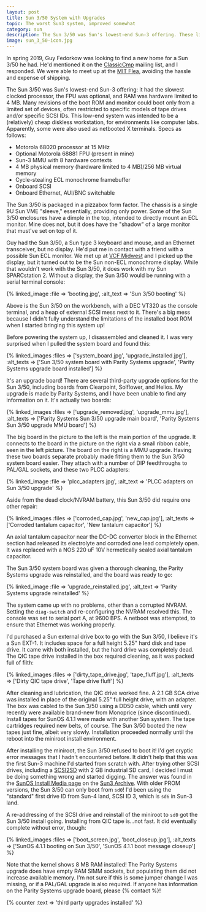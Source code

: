 ```yaml
---
layout: post
title: Sun 3/50 System with Upgrades
topic: The worst Sun3 system, improved somewhat
category: sun
description: The Sun 3/50 was Sun's lowest-end Sun-3 offering. These limited systems were intended to be (relatively) cheap diskless workstations in environments like computer labs.
image: sun_3_50-icon.jpg
---
```


In spring 2019, Guy Fedorkow was looking to find a new home for a Sun 3/50 he had. He'd mentioned it on the [ClassicCmp](https://classiccmp.org/cctalk.html) mailing list, and I responded. We were able to meet up at the [MIT Flea](https://w1mx.mit.edu/flea-at-mit/), avoiding the hassle and expense of shipping.

The Sun 3/50 was Sun's lowest-end Sun-3 offering: it had the slowest clocked processor, the FPU was optional, and RAM was hardware limited to 4 MB. Many revisions of the boot ROM and monitor could boot only from a limited set of devices, often restricted to specific models of tape drives and/or specific SCSI IDs. This low-end system was intended to be a (relatively) cheap diskless workstation, for environments like computer labs. Apparently, some were also used as netbooted X terminals. Specs as follows:

* Motorola 68020 processor at 15 MHz
* Optional Motorola 68881 FPU (present in mine)
* Sun-3 MMU with 8 hardware contexts
* 4 MB physical memory (hardware limited to 4 MB)/256 MB virtual memory
* Cycle-stealing ECL monochrome framebuffer
* Onboard SCSI
* Onboard Ethernet, AUI/BNC switchable

The Sun 3/50 is packaged in a pizzabox form factor. The chassis is a single 9U Sun VME "sleeve," essentially, providing only power. Some of the Sun 3/50 enclosures have a dimple in the top, intended to directly mount an ECL monitor. Mine does not, but it does have the "shadow" of a large monitor that must've set on top of it.

Guy had the Sun 3/50, a Sun type 3 keyboard and mouse, and an Ethernet transceiver, but no display. He'd put me in contact with a friend with a possible Sun ECL monitor. We met up at [VCF Midwest](http://vcfmw.org/) and I picked up the display, but it turned out to be the Sun non-ECL monochrome display. While that wouldn't work with the Sun 3/50, it does work with my Sun SPARCstation 2. Without a display, the Sun 3/50 would be running with a serial terminal console:

{% linked_image :file => 'booting.jpg', :alt_text => 'Sun 3/50 booting' %}

Above is the Sun 3/50 on the workbench, with a DEC VT320 as the console terminal, and a heap of external SCSI mess next to it. There's a big mess because I didn't fully understand the limitations of the installed boot ROM when I started bringing this system up!

Before powering the system up, I disassembled and cleaned it. I was very surprised when I pulled the system board and found this:

{% linked_images :files => ['system_board.jpg', 'upgrade_installed.jpg'], :alt_texts => ['Sun 3/50 system board with Parity Systems upgrade', 'Parity Systems upgrade board installed'] %}

It's an upgrade board! There are several third-party upgrade options for the Sun 3/50, including boards from Clearpoint, Solflower, and Helios. My upgrade is made by Parity Systems, and I have been unable to find any information on it. It's actually two boards:

{% linked_images :files => ['upgrade_removed.jpg', 'upgrade_mmu.jpg'], :alt_texts => ['Parity Systems Sun 3/50 upgrade main board', 'Parity Systems Sun 3/50 upgrade MMU board'] %}

The big board in the picture to the left is the main portion of the upgrade. It connects to the board in the picture on the right via a small ribbon cable, seen in the left picture. The board on the right is a MMU upgrade. Having these two boards separate probably made fitting them to the Sun 3/50 system board easier. They attach with a number of DIP feedthroughs to PAL/GAL sockets, and these two PLCC adapters:

{% linked_image :file => 'plcc_adapters.jpg', :alt_text => 'PLCC adapters on Sun 3/50 upgrade' %}

Aside from the dead clock/NVRAM battery, this Sun 3/50 did require one other repair:

{% linked_images :files => ['corroded_cap.jpg', 'new_cap.jpg'], :alt_texts => ['Corroded tantalum capacitor', 'New tantalum capacitor'] %}

An axial tantalum capacitor near the DC-DC converter block in the Ethernet section had released its electrolyte and corroded one lead completely open. It was replaced with a NOS 220 uF 10V hermetically sealed axial tantalum capacitor.

The Sun 3/50 system board was given a thorough cleaning, the Parity Systems upgrade was reinstalled, and the board was ready to go:

{% linked_image :file => 'upgrade_reinstalled.jpg', :alt_text => 'Parity Systems upgrade reinstalled' %}

The system came up with no problems, other than a corrupted NVRAM. Setting the `diag-switch` and re-configuring the NVRAM resolved this. The console was set to serial port A, at 9600 BPS. A netboot was attempted, to ensure that Ethernet was working properly.

I'd purchased a Sun external drive box to go with the Sun 3/50, I believe it's a Sun EXT-1. It includes space for a full height 5.25" hard disk and tape drive. It came with both installed, but the hard drive was completely dead. The QIC tape drive installed in the box required cleaning, as it was packed full of filth:

{% linked_images :files => ['dirty_tape_drive.jpg', 'tape_fluff.jpg'], :alt_texts => ['Dirty QIC tape drive', 'Tape drive fluff'] %}

After cleaning and lubrication, the QIC drive worked fine. A 2.1 GB SCA drive was installed in place of the original 5.25" full height drive, with an adapter. The box was cabled to the Sun 3/50 using a DD50 cable, which until very recently were available brand-new from Monoprice (since discontinued). Install tapes for SunOS 4.1.1 were made with another Sun system. The tape cartridges required new belts, of course. The Sun 3/50 booted the new tapes just fine, albeit very slowly. Installation proceeded normally until the reboot into the miniroot install environment.

After installing the miniroot, the Sun 3/50 refused to boot it! I'd get cryptic error messages that I hadn't encountered before. It didn't help that this was the first Sun-3 machine I'd started from scratch with. After trying other SCSI drives, including a [SCSI2SD](https://store.inertialcomputing.com/SCSI2SD-s/100.htm) with 2 GB industrial SD card, I decided I must be doing something wrong and started digging. The answer was found in the [SunOS Install Media page](https://store.inertialcomputing.com/SCSI2SD-s/100.htm) on the [Sun3 Archive](https://www.sun3arc.org/). With older PROM versions, the Sun 3/50 can only boot from `sd0`! I'd been using the "standard" first drive ID from Sun-4 land, SCSI ID 3, which is `sd6` in Sun-3 land.

A re-addressing of the SCSI drive and reinstall of the miniroot to `sd0` got the Sun 3/50 install going. Installing from QIC tape is...not fast. It did eventually complete without error, though:

{% linked_images :files => ['boot_screen.jpg', 'boot_closeup.jpg'], :alt_texts => ['SunOS 4.1.1 booting on Sun 3/50', 'SunOS 4.1.1 boot message closeup'] %}

Note that the kernel shows 8 MB RAM installed! The Parity Systems upgrade does have empty RAM SIMM sockets, but populating them did not increase available memory. I'm not sure if this is some jumper change I was missing, or if a PAL/GAL upgrade is also required. If anyone has information on the Parity Systems upgrade board, please {% contact %}!

{% counter :text => 'third party upgrades installed' %}
